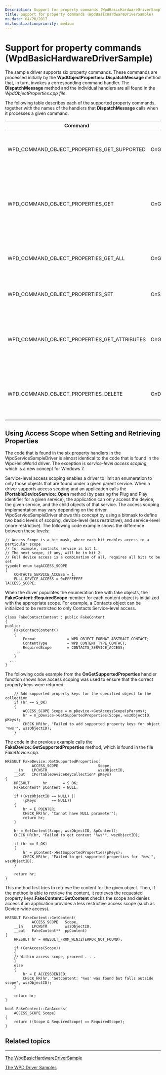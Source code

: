 ```yaml
---
Description: Support for property commands (WpdBasicHardwareDriverSample)
title: Support for property commands (WpdBasicHardwareDriverSample)
ms.date: 04/20/2017
ms.localizationpriority: medium
---
```


# Support for property commands (WpdBasicHardwareDriverSample)


The sample driver supports six property commands. These commands are processed initially by the **WpdObjectProperties::DispatchMessage** method that, in turn, invokes a corresponding command handler. The **DispatchMessage** method and the individual handlers are all found in the *WpdObjectProperties.cpp file*.

The following table describes each of the supported property commands, together with the names of the handlers that **DispatchMessage** calls when it processes a given command.

| Command                                           | Handler                  | Description                                                                                                   |
|---------------------------------------------------|--------------------------|---------------------------------------------------------------------------------------------------------------|
| WPD\_COMMAND\_OBJECT\_PROPERTIES\_GET\_SUPPORTED  | OnGetSupportedProperties | Returns an array of property keys for the given object.                                                       |
| WPD\_COMMAND\_OBJECT\_PROPERTIES\_GET             | OnGetPropertyValues      | Returns a collection of property values that correspond to the property keys that are supplied to the driver. |
| WPD\_COMMAND\_OBJECT\_PROPERTIES\_GET\_ALL        | OnGetAllProperties       | Returns all the property values for a given object.                                                           |
| WPD\_COMMAND\_OBJECT\_PROPERTIES\_SET             | OnSetPropertyValues      | Sets the specified property value on the device.                                                              |
| WPD\_COMMAND\_OBJECT\_PROPERTIES\_GET\_ATTRIBUTES | OnGetPropertyAttributes  | Returns a collection of attributes for one or more properties on a given object.                              |
| WPD\_COMMAND\_OBJECT\_PROPERTIES\_DELETE          | OnDeleteProperties       | Deletes the properties that are identified by the given property keys.                                        |



## <span id="Using_Access_Scope_when_Setting_and_Retrieving_Properties_"></span><span id="using_access_scope_when_setting_and_retrieving_properties_"></span><span id="USING_ACCESS_SCOPE_WHEN_SETTING_AND_RETRIEVING_PROPERTIES_"></span>Using Access Scope when Setting and Retrieving Properties


The code that is found in the six property handlers in the WpdServiceSampleDriver is almost identical to the code that is found in the WpdHelloWorld driver. The exception is *service-level access scoping*, which is a new concept for Windows 7.

Service-level access scoping enables a driver to limit an enumeration to only those objects that are found under a given parent service. When a driver supports access scoping and an application calls the **IPortableDeviceService::Open** method (by passing the Plug and Play identifier for a given service), the application can only access the device, the given service, and the child objects of that service. The access scoping implementation may vary depending on the driver. WpdServiceSampleDriver shows this concept by using a bitmask to define two basic levels of scoping, device-level (less restrictive), and service-level (more restrictive). The following code example shows the difference between these levels:

```ManagedCPlusPlus
// Access Scope is a bit mask, where each bit enables access to a particular scope
// for example, contacts service is bit 1.   
// The next scope, if any, will be in bit 2
// Full device access is a combination of all, requires all bits to be set
typedef enum tagACCESS_SCOPE
{
    CONTACTS_SERVICE_ACCESS = 1,
    FULL_DEVICE_ACCESS = 0xFFFFFFFF
}ACCESS_SCOPE;
```

When the driver populates the enumeration tree with fake objects, the **FakeContent::RequiredScope** member for each content object is initialized with the appropriate scope. For example, a Contacts object can be initialized to be restricted to only Contacts Service-level access.

```ManagedCPlusPlus
class FakeContactContent : public FakeContent
{
public:
    FakeContactContent()
    {
        Format              = WPD_OBJECT_FORMAT_ABSTRACT_CONTACT;
        ContentType         = WPD_CONTENT_TYPE_CONTACT;
        RequiredScope       = CONTACTS_SERVICE_ACCESS;
    ...
    }
  ...
}
```

The following code example from the **OnGetSupportedProperties** handler function shows how access scoping was used to ensure that the correct property keys were returned:

```ManagedCPlusPlus
    // Add supported property keys for the specified object to the collection
    if (hr == S_OK)
    {
        ACCESS_SCOPE Scope = m_pDevice->GetAccessScope(pParams);
        hr = m_pDevice->GetSupportedProperties(Scope, wszObjectID, pKeys);
        CHECK_HR(hr, "Failed to add supported property keys for object '%ws'", wszObjectID);
    }
```

The code in the previous example calls the **FakeDevice::GetSupportedProperties** method, which is found in the file *FakeDevice.cpp*.

```ManagedCPlusPlus
HRESULT FakeDevice::GetSupportedProperties(
            ACCESS_SCOPE                  Scope,
    __in    LPCWSTR                       wszObjectID,
    __out   IPortableDeviceKeyCollection* pKeys)
{
    HRESULT      hr       = S_OK;
    FakeContent* pContent = NULL;

    if ((wszObjectID == NULL) ||
        (pKeys       == NULL))
    {
        hr = E_POINTER;
        CHECK_HR(hr, "Cannot have NULL parameter");
        return hr;
    }

    hr = GetContent(Scope, wszObjectID, &pContent);
    CHECK_HR(hr, "Failed to get content '%ws'", wszObjectID);

    if (hr == S_OK)
    {
        hr = pContent->GetSupportedProperties(pKeys);
        CHECK_HR(hr, "Failed to get supported properties for '%ws'", wszObjectID);
    }

    return hr;
}
```

This method first tries to retrieve the content for the given object. Then, if the method is able to retrieve the content, it retrieves the requested property keys.**FakeContent::GetContent** checks the scope and denies access if an application provides a less restrictive access scope (such as Device-wide access).

```ManagedCPlusPlus
HRESULT FakeContent::GetContent(
            ACCESS_SCOPE   Scope,
    __in    LPCWSTR        wszObjectID,
    __out   FakeContent**  ppContent)
{
    HRESULT hr = HRESULT_FROM_WIN32(ERROR_NOT_FOUND);

    if (CanAccess(Scope))
    {
    // Within access scope, proceed . . .
    }
    else
    {
        hr = E_ACCESSDENIED;
        CHECK_HR(hr, "GetContent: '%ws' was found but falls outside scope", wszObjectID);
    }

    return hr;
} 

bool FakeContent::CanAccess(
    ACCESS_SCOPE Scope)
{
    return ((Scope & RequiredScope) == RequiredScope);
}
```

## <span id="related_topics"></span>Related topics


****
[The WpdBasicHardwareDriverSample](the-wpdbasichardwaredriver-sample.md)

[The WPD Driver Samples](the-wpd-driver-samples.md)









